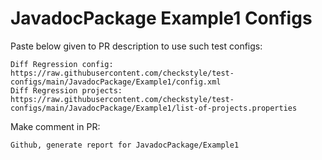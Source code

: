 # JavadocPackage Example1 Configs
Paste below given to PR description to use such test configs:
```
Diff Regression config: https://raw.githubusercontent.com/checkstyle/test-configs/main/JavadocPackage/Example1/config.xml
Diff Regression projects: https://raw.githubusercontent.com/checkstyle/test-configs/main/JavadocPackage/Example1/list-of-projects.properties
```
Make comment in PR:
```
Github, generate report for JavadocPackage/Example1
```
